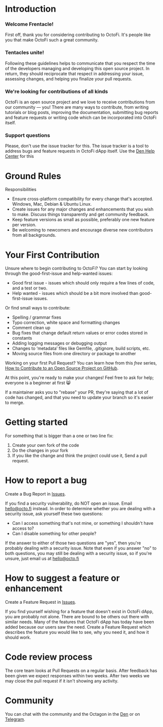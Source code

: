 # Introduction

### Welcome Frentacle!

First off, thank you for considering contributing to OctoFi. It's people like you that make OctoFi such a great community.

### Tentacles unite!

Following these guidelines helps to communicate that you respect the time of the developers managing and developing this open source project. In return, they should reciprocate that respect in addressing your issue, assessing changes, and helping you finalize your pull requests.

### We're looking for contributions of all kinds

OctoFi is an open source project and we love to receive contributions from our community — you! There are many ways to contribute, from writing tutorials or blog posts, improving the documentation, submitting bug reports and feature requests or writing code which can be incorporated into OctoFi itself.

### Support questions

Please, don't use the issue tracker for this. The issue tracker is a tool to address bugs and feature requests in OctoFi dApp itself. Use the [Den Help Center](https://den.octo.fi/t/support) for this

# Ground Rules

Responsibilities
* Ensure cross-platform compatibility for every change that's accepted. Windows, Mac, Debian & Ubuntu Linux.
* Create issues for any major changes and enhancements that you wish to make. Discuss things transparently and get community feedback.
* Keep feature versions as small as possible, preferably one new feature per version.
* Be welcoming to newcomers and encourage diverse new contributors from all backgrounds.

# Your First Contribution

Unsure where to begin contributing to OctoFi? You can start by looking through the good-first-issue and help-wanted issues:
* Good first issue - issues which should only require a few lines of code, and a test or two.
* Help wanted - issues which should be a bit more involved than good-first-issue issues.

Or find small ways to contribute:
* Spelling / grammar fixes
* Typo correction, white space and formatting changes
* Comment clean up
* Bug fixes that change default return values or error codes stored in constants
* Adding logging messages or debugging output
* Changes to ‘metadata’ files like Gemfile, .gitignore, build scripts, etc.
* Moving source files from one directory or package to another

Working on your first Pull Request? You can learn how from this *free* series, [How to Contribute to an Open Source Project on GitHub](https://app.egghead.io/playlists/how-to-contribute-to-an-open-source-project-on-github).

At this point, you're ready to make your changes! Feel free to ask for help; everyone is a beginner at first :smile_cat:

If a maintainer asks you to "rebase" your PR, they're saying that a lot of code has changed, and that you need to update your branch so it's easier to merge.

# Getting started

For something that is bigger than a one or two line fix:

1. Create your own fork of the code
2. Do the changes in your fork
3. If you like the change and think the project could use it, Send a pull request.

# How to report a bug

Create a Bug Report in [Issues](https://github.com/OctoFi/octofi-app-aquafarm/issues).

If you find a security vulnerability, do NOT open an issue. Email hello@octo.fi instead.
In order to determine whether you are dealing with a security issue, ask yourself these two questions:
* Can I access something that's not mine, or something I shouldn't have access to?
* Can I disable something for other people?

If the answer to either of those two questions are "yes", then you're probably dealing with a security issue. Note that even if you answer "no" to both questions, you may still be dealing with a security issue, so if you're unsure, just email us at hello@octo.fi

# How to suggest a feature or enhancement

Create a Feature Request in [Issues](https://github.com/OctoFi/octofi-app-aquafarm/issues).

If you find yourself wishing for a feature that doesn't exist in OctoFi dApp, you are probably not alone. There are bound to be others out there with similar needs. Many of the features that OctoFi dApp has today have been added because our users saw the need. Create a Feature Request which describes the feature you would like to see, why you need it, and how it should work.

# Code review process

The core team looks at Pull Requests on a regular basis.
After feedback has been given we expect responses within two weeks. After two weeks we may close the pull request if it isn't showing any activity.

# Community

You can chat with the community and the Octagon in the [Den](https://den.octo.fi/) or on [Telegram](https://t.me/OctoFi).
